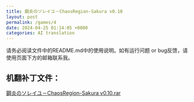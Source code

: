 ```yaml
---
title: 鋼炎のソレイユ－ChaosRegion-Sakura v0.10
layout: post
permalink: /games/4
date: 2024-04-25 01:14:05 +0800
categories: AI translation
---
```



请务必阅读文件中的README.md中的使用说明。如有运行问题 or bug反馈，请使用页面下方的邮箱联系我。

## 机翻补丁文件：

[鋼炎のソレイユ－ChaosRegion-Sakura v0.10.rar](../resources/%E9%8B%BC%E7%82%8E%E3%81%AE%E3%82%BD%E3%83%AC%E3%82%A4%E3%83%A6%EF%BC%8DChaosRegion-Sakura%20v0.10.rar)

 

